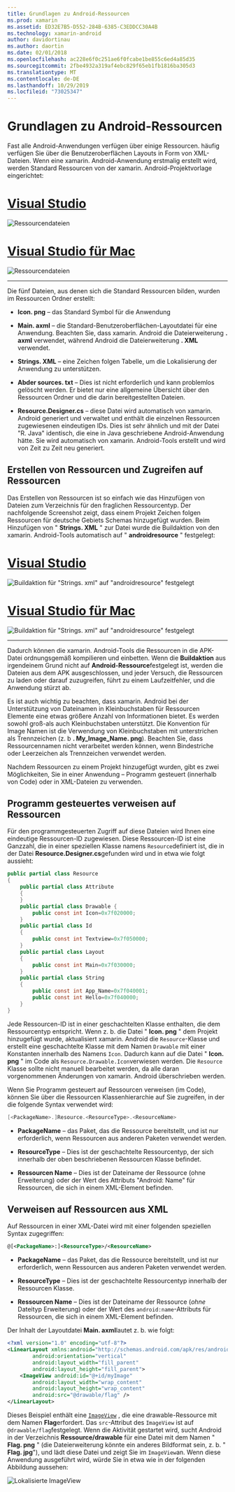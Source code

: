 ```yaml
---
title: Grundlagen zu Android-Ressourcen
ms.prod: xamarin
ms.assetid: ED32E7B5-D552-284B-6385-C3EDDCC30A4B
ms.technology: xamarin-android
author: davidortinau
ms.author: daortin
ms.date: 02/01/2018
ms.openlocfilehash: ac228e6f0c251ae6f0fcabe1be855c6ed4a85d35
ms.sourcegitcommit: 2fbe4932a319af4ebc829f65eb1fb1816ba305d3
ms.translationtype: MT
ms.contentlocale: de-DE
ms.lasthandoff: 10/29/2019
ms.locfileid: "73025347"
---
```

# <a name="android-resource-basics"></a>Grundlagen zu Android-Ressourcen

Fast alle Android-Anwendungen verfügen über einige Ressourcen. häufig verfügen Sie über die Benutzeroberflächen Layouts in Form von XML-Dateien. Wenn eine xamarin. Android-Anwendung erstmalig erstellt wird, werden Standard Ressourcen von der xamarin. Android-Projektvorlage eingerichtet:

# <a name="visual-studiotabwindows"></a>[Visual Studio](#tab/windows)

![Ressourcendateien](android-resource-basics-images/01-resource-files-vs.png)

# <a name="visual-studio-for-mactabmacos"></a>[Visual Studio für Mac](#tab/macos)

![Ressourcendateien](android-resource-basics-images/01-resource-files-xs.png)

-----

Die fünf Dateien, aus denen sich die Standard Ressourcen bilden, wurden im Ressourcen Ordner erstellt:

- **Icon. png** &ndash; das Standard Symbol für die Anwendung

- **Main. axml** &ndash; die Standard-Benutzeroberflächen-Layoutdatei für eine Anwendung. Beachten Sie, dass xamarin. Android die Dateierweiterung **. axml** verwendet, während Android die Dateierweiterung **. XML** verwendet.

- **Strings. XML** &ndash; eine Zeichen folgen Tabelle, um die Lokalisierung der Anwendung zu unterstützen.

- **Abder sources. txt** &ndash; Dies ist nicht erforderlich und kann problemlos gelöscht werden. Er bietet nur eine allgemeine Übersicht über den Ressourcen Ordner und die darin bereitgestellten Dateien.

- **Resource.Designer.cs** &ndash; diese Datei wird automatisch von xamarin. Android generiert und verwaltet und enthält die einzelnen Ressourcen zugewiesenen eindeutigen IDs. Dies ist sehr ähnlich und mit der Datei "R. Java" identisch, die eine in Java geschriebene Android-Anwendung hätte. Sie wird automatisch von xamarin. Android-Tools erstellt und wird von Zeit zu Zeit neu generiert.

## <a name="creating-and-accessing-resources"></a>Erstellen von Ressourcen und Zugreifen auf Ressourcen

Das Erstellen von Ressourcen ist so einfach wie das Hinzufügen von Dateien zum Verzeichnis für den fraglichen Ressourcentyp. Der nachfolgende Screenshot zeigt, dass einem Projekt Zeichen folgen Ressourcen für deutsche Gebiets Schemas hinzugefügt wurden. Beim Hinzufügen von " **Strings. XML** " zur Datei wurde die Buildaktion von den xamarin. Android-Tools automatisch auf " **androidresource** " festgelegt:

# <a name="visual-studiotabwindows"></a>[Visual Studio](#tab/windows)

![Buildaktion für "Strings. xml" auf "androidresource" festgelegt](android-resource-basics-images/02-build-action-vs.png)

# <a name="visual-studio-for-mactabmacos"></a>[Visual Studio für Mac](#tab/macos)

![Buildaktion für "Strings. xml" auf "androidresource" festgelegt](android-resource-basics-images/02-build-action-xs.png)

-----

Dadurch können die xamarin. Android-Tools die Ressourcen in die APK-Datei ordnungsgemäß kompilieren und einbetten. Wenn die **Buildaktion** aus irgendeinem Grund nicht auf **Android-Ressource**festgelegt ist, werden die Dateien aus dem APK ausgeschlossen, und jeder Versuch, die Ressourcen zu laden oder darauf zuzugreifen, führt zu einem Laufzeitfehler, und die Anwendung stürzt ab.

Es ist auch wichtig zu beachten, dass xamarin. Android bei der Unterstützung von Dateinamen in Kleinbuchstaben für Ressourcen Elemente eine etwas größere Anzahl von Informationen bietet. Es werden sowohl groß-als auch Kleinbuchstaben unterstützt. Die Konvention für Image Namen ist die Verwendung von Kleinbuchstaben mit unterstrichen als Trennzeichen (z. b **. My\_Image\_Name. png**). Beachten Sie, dass Ressourcennamen nicht verarbeitet werden können, wenn Bindestriche oder Leerzeichen als Trennzeichen verwendet werden.

Nachdem Ressourcen zu einem Projekt hinzugefügt wurden, gibt es zwei Möglichkeiten, Sie in einer Anwendung &ndash; Programm gesteuert (innerhalb von Code) oder in XML-Dateien zu verwenden.

## <a name="referencing-resources-programmatically"></a>Programm gesteuertes verweisen auf Ressourcen

Für den programmgesteuerten Zugriff auf diese Dateien wird Ihnen eine eindeutige Ressourcen-ID zugewiesen. Diese Ressourcen-ID ist eine Ganzzahl, die in einer speziellen Klasse namens `Resource`definiert ist, die in der Datei **Resource.Designer.cs**gefunden wird und in etwa wie folgt aussieht:

```csharp
public partial class Resource
{
    public partial class Attribute
    {
    }
    public partial class Drawable {
        public const int Icon=0x7f020000;
    }
    public partial class Id
    {
        public const int Textview=0x7f050000;
    }
    public partial class Layout
    {
        public const int Main=0x7f030000;
    }
    public partial class String
    {
        public const int App_Name=0x7f040001;
        public const int Hello=0x7f040000;
    }
}
```

Jede Ressourcen-ID ist in einer geschachtelten Klasse enthalten, die dem Ressourcentyp entspricht. Wenn z. b. die Datei " **Icon. png** " dem Projekt hinzugefügt wurde, aktualisiert xamarin. Android die `Resource`-Klasse und erstellt eine geschachtelte Klasse mit dem Namen `Drawable` mit einer Konstanten innerhalb des Namens `Icon`.
Dadurch kann auf die Datei " **Icon. png** " im Code als `Resource.Drawable.Icon`verwiesen werden. Die `Resource` Klasse sollte nicht manuell bearbeitet werden, da alle daran vorgenommenen Änderungen von xamarin. Android überschrieben werden.

Wenn Sie Programm gesteuert auf Ressourcen verweisen (im Code), können Sie über die Ressourcen Klassenhierarchie auf Sie zugreifen, in der die folgende Syntax verwendet wird:

```csharp
[<PackageName>.]Resource.<ResourceType>.<ResourceName>
```

- **PackageName** &ndash; das Paket, das die Ressource bereitstellt, und ist nur erforderlich, wenn Ressourcen aus anderen Paketen verwendet werden.

- **ResourceType** &ndash; Dies ist der geschachtelte Ressourcentyp, der sich innerhalb der oben beschriebenen Ressourcen Klasse befindet.

- **Ressourcen Name** &ndash; Dies ist der Dateiname der Ressource (ohne Erweiterung) oder der Wert des Attributs "Android: Name" für Ressourcen, die sich in einem XML-Element befinden.

## <a name="referencing-resources-from-xml"></a>Verweisen auf Ressourcen aus XML

Auf Ressourcen in einer XML-Datei wird mit einer folgenden speziellen Syntax zugegriffen:

```xml
@[<PackageName>:]<ResourceType>/<ResourceName>
```

- **PackageName** &ndash; das Paket, das die Ressource bereitstellt, und ist nur erforderlich, wenn Ressourcen aus anderen Paketen verwendet werden.

- **ResourceType** &ndash; Dies ist der geschachtelte Ressourcentyp innerhalb der Ressourcen Klasse.

- **Ressourcen Name** &ndash; Dies ist der Dateiname der Ressource (*ohne* Dateityp Erweiterung) oder der Wert des `android:name`-Attributs für Ressourcen, die sich in einem XML-Element befinden.

Der Inhalt der Layoutdatei **Main. axml**lautet z. b. wie folgt:

```xml
<?xml version="1.0" encoding="utf-8"?>
<LinearLayout xmlns:android="http://schemas.android.com/apk/res/android"
        android:orientation="vertical"
        android:layout_width="fill_parent"
        android:layout_height="fill_parent">
    <ImageView android:id="@+id/myImage"
        android:layout_width="wrap_content"
        android:layout_height="wrap_content"
        android:src="@drawable/flag" />
</LinearLayout>
```

Dieses Beispiel enthält eine [`ImageView`](https://github.com/xamarin/recipes/tree/master/Recipes/android/controls/imageview) , die eine drawable-Ressource mit dem Namen **Flag**erfordert. Das `src`-Attribut des `ImageView` ist auf `@drawable/flag`festgelegt. Wenn die Aktivität gestartet wird, sucht Android in der Verzeichnis **Ressource/drawable** für eine Datei mit dem Namen " **Flag. png** " (die Dateierweiterung könnte ein anderes Bildformat sein, z. b. " **Flag. jpg**"), und lädt diese Datei und zeigt Sie im `ImageView`an.
Wenn diese Anwendung ausgeführt wird, würde Sie in etwa wie in der folgenden Abbildung aussehen:

![Lokalisierte ImageView](android-resource-basics-images/03-localized-screenshot.png)
